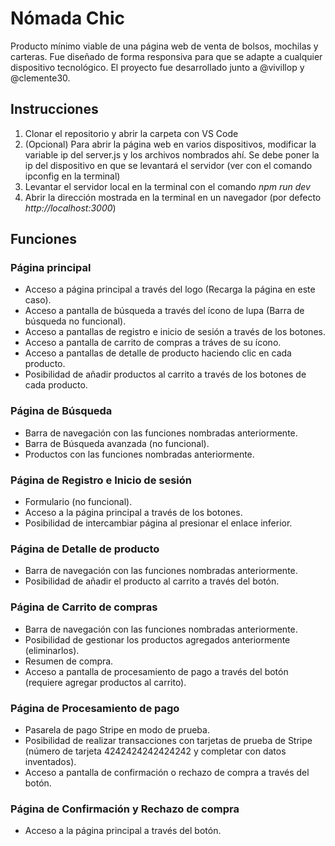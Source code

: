 # Nómada Chic
Producto mínimo viable de una página web de venta de bolsos, mochilas y carteras. Fue diseñado de forma responsiva para que se adapte a cualquier dispositivo tecnológico. El proyecto fue desarrollado junto a @vivillop y @clemente30.

## Instrucciones
1. Clonar el repositorio y abrir la carpeta con VS Code
2. (Opcional) Para abrir la página web en varios dispositivos, modificar la variable ip del server.js y los archivos nombrados ahí. Se debe poner la ip del dispositivo en que se levantará el servidor (ver con el comando ipconfig en la terminal)
2. Levantar el servidor local en la terminal con el comando *npm run dev*
3. Abrir la dirección mostrada en la terminal en un navegador (por defecto *http://localhost:3000*)

## Funciones
### Página principal
- Acceso a página principal a través del logo (Recarga la página en este caso).
- Acceso a pantalla de búsqueda a través del ícono de lupa (Barra de búsqueda no funcional).
- Acceso a pantallas de registro e inicio de sesión a través de los botones.
- Acceso a pantalla de carrito de compras a tráves de su ícono.
- Acceso a pantallas de detalle de producto haciendo clic en cada producto.
- Posibilidad de añadir productos al carrito a través de los botones de cada producto.

### Página de Búsqueda
- Barra de navegación con las funciones nombradas anteriormente.
- Barra de Búsqueda avanzada (no funcional).
- Productos con las funciones nombradas anteriormente.

### Página de Registro e Inicio de sesión
- Formulario (no funcional).
- Acceso a la página principal a través de los botones.
- Posibilidad de intercambiar página al presionar el enlace inferior.

### Página de Detalle de producto
- Barra de navegación con las funciones nombradas anteriormente.
- Posibilidad de añadir el producto al carrito a través del botón.

### Página de Carrito de compras
- Barra de navegación con las funciones nombradas anteriormente.
- Posibilidad de gestionar los productos agregados anteriormente (eliminarlos).
- Resumen de compra.
- Acceso a pantalla de procesamiento de pago a través del botón (requiere agregar productos al carrito).

### Página de Procesamiento de pago
- Pasarela de pago Stripe en modo de prueba.
- Posibilidad de realizar transacciones con tarjetas de prueba de Stripe (número de tarjeta 4242424242424242 y completar con datos inventados).
- Acceso a pantalla de confirmación o rechazo de compra a través del botón.

### Página de Confirmación y Rechazo de compra
- Acceso a la página principal a través del botón.